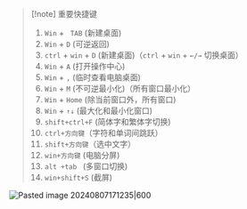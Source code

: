 > [!note] 重要快捷键
> 1. `Win` + ` TAB` (新建桌面)
> 2. `Win` + `D` (可逆返回)
> 3. `ctrl` + `win` + `D` (新建桌面)（`ctrl` + `win` + `←/→` 切换桌面）
> 4. `Win` + `A` (打开操作中心)
> 5. `Win` + `,` (临时查看电脑桌面)
> 6. `Win` + `M` (不可逆最小化)（所有窗口最小化）
> 7. `Win` + `Home` (除当前窗口外，所有窗口)
> 8. `Win` + `↑↓` (最大化和最小化窗口)
> 9. `shift+ctrl+F` (简体字和繁体字切换)
> 10. `ctrl+方向键`（字符和单词间跳跃）
> 11. `shift+方向键`（选中文字）
> 12. `win+方向键` (电脑分屏)
> 13. `alt +tab ` (多窗口切换)
> 14. `win+shift+S` (截屏)

![Pasted image 20240807171235|600](https://fig-1321973591.cos.ap-nanjing.myqcloud.com/Pasted%20image%2020240807171235.png)